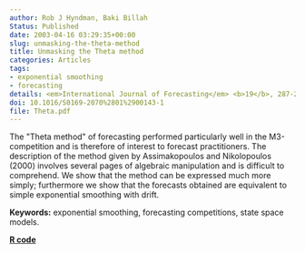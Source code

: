 ```yaml
---
author: Rob J Hyndman, Baki Billah
Status: Published
date: 2003-04-16 03:29:35+00:00
slug: unmasking-the-theta-method
title: Unmasking the Theta method
categories: Articles
tags:
- exponential smoothing
- forecasting
details: <em>International Journal of Forecasting</em> <b>19</b>, 287-290
doi: 10.1016/S0169-2070%2801%2900143-1
file: Theta.pdf
---
```


The "Theta method" of forecasting performed particularly well in the M3-competition and is therefore of interest to forecast practitioners. The description of the method given by Assimakopoulos and Nikolopoulos (2000) involves several pages of algebraic manipulation and is difficult to comprehend. We show that the method can be expressed much more simply; furthermore we show that the forecasts obtained are equivalent to simple exponential smoothing with drift.

**Keywords:** exponential smoothing, forecasting competitions, state space models.

**[R code](http://pkg.robjhyndman.com/forecast)**
